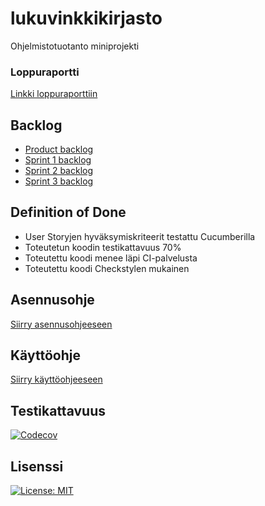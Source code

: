 # lukuvinkkikirjasto
Ohjelmistotuotanto miniprojekti
### Loppuraportti
[Linkki loppuraporttiin](https://docs.google.com/document/d/1SghREXiYjj6uGNb8mx60xfxXZdGtCkPYE-dNUPJlrLw/edit?usp=sharing)

## Backlog
* [Product backlog](https://docs.google.com/spreadsheets/d/1y8Mbxg-VIHm2P-DQm900TaQu5d_xlWhSPXYXhAs9CT0/edit#gid=0)
* [Sprint 1 backlog](https://docs.google.com/spreadsheets/d/1y8Mbxg-VIHm2P-DQm900TaQu5d_xlWhSPXYXhAs9CT0/edit#gid=581813755)
* [Sprint 2 backlog](https://docs.google.com/spreadsheets/d/1y8Mbxg-VIHm2P-DQm900TaQu5d_xlWhSPXYXhAs9CT0/edit#gid=1810371135)
* [Sprint 3 backlog](https://docs.google.com/spreadsheets/d/1y8Mbxg-VIHm2P-DQm900TaQu5d_xlWhSPXYXhAs9CT0/edit#gid=31577507)

## Definition of Done
* User Storyjen hyväksymiskriteerit testattu Cucumberilla
* Toteutetun koodin testikattavuus 70%
* Toteutettu koodi menee läpi CI-palvelusta
* Toteutettu koodi Checkstylen mukainen

## Asennusohje
[Siirry asennusohjeeseen](https://github.com/matiastamsi/lukuvinkkikirjasto/blob/main/dokumentaatio/asennusohje.md)

## Käyttöohje
[Siirry käyttöohjeeseen](https://github.com/matiastamsi/lukuvinkkikirjasto/blob/main/dokumentaatio/kayttoohje.md)

## Testikattavuus
[![Codecov](https://codecov.io/gh/matiastamsi/lukuvinkkikirjasto/branch/main/graph/badge.svg?token=43YRU3O85I)](https://codecov.io/gh/matiastamsi/lukuvinkkikirjasto)

## Lisenssi
[![License: MIT](https://img.shields.io/badge/License-MIT-yellow.svg)](https://github.com/matiastamsi/lukuvinkkikirjasto/blob/main/LICENSE)
